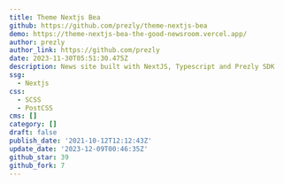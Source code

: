 ```yaml
---
title: Theme Nextjs Bea
github: https://github.com/prezly/theme-nextjs-bea
demo: https://theme-nextjs-bea-the-good-newsroom.vercel.app/
author: prezly
author_link: https://github.com/prezly
date: 2023-11-30T05:51:30.475Z
description: News site built with NextJS, Typescript and Prezly SDK
ssg:
  - Nextjs
css:
  - SCSS
  - PostCSS
cms: []
category: []
draft: false
publish_date: '2021-10-12T12:12:43Z'
update_date: '2023-12-09T00:46:35Z'
github_star: 39
github_fork: 7
---
```


